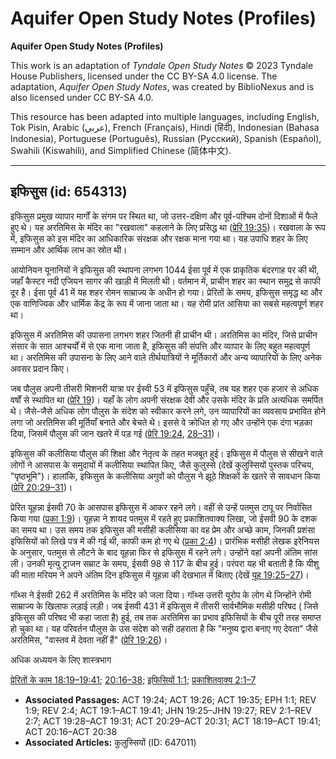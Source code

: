 # Aquifer Open Study Notes (Profiles)

**Aquifer Open Study Notes (Profiles)**

This work is an adaptation of *Tyndale Open Study Notes* © 2023 Tyndale House Publishers, licensed under the CC BY\-SA 4\.0 license. The adaptation, *Aquifer Open Study Notes*, was created by BiblioNexus and is also licensed under CC BY\-SA 4\.0\.

This resource has been adapted into multiple languages, including English, Tok Pisin, Arabic (عربي), French (Français), Hindi (हिंदी), Indonesian (Bahasa Indonesia), Portuguese (Português), Russian (Русский), Spanish (Español), Swahili (Kiswahili), and Simplified Chinese (简体中文).



--------------------------------

## इफिसुस (id: 654313)

इफिसुस प्रमुख व्यापार मार्गों के संगम पर स्थित था, जो उत्तर\-दक्षिण और पूर्व\-पश्चिम दोनों दिशाओं में फैले हुए थे। यह अरतिमिस के मंदिर का "रखवाला" कहलाने के लिए प्रसिद्ध था ([प्रेरि 19:35](https://ref.ly/Acts19:35))। रखवाला के रूप में, इफिसुस को इस मंदिर का आधिकारिक संरक्षक और रक्षक माना गया था। यह उपाधि शहर के लिए सम्मान और आर्थिक लाभ का स्रोत थी।

आयोनियन यूनानियों ने इफिसुस की स्थापना लगभग 1044 ईसा पूर्व में एक प्राकृतिक बंदरगाह पर की थी, जहाँ कैस्टर नदी एजियन सागर की खाड़ी में मिलती थी। वर्तमान में, प्राचीन शहर का स्थान समुद्र से काफी दूर है। ईसा पूर्व 41 में यह शहर रोमन साम्राज्य के अधीन हो गया। प्रेरितों के समय, इफिसुस समृद्ध था और एक वाणिज्यिक और धार्मिक केंद्र के रूप में जाना जाता था। यह रोमी प्रांत आसिया का सबसे महत्वपूर्ण शहर था।

इफिसुस में अरतिमिस की उपासना लगभग शहर जितनी ही प्राचीन थी। अरतिमिस का मंदिर, जिसे प्राचीन संसार के सात आश्चर्यों में से एक माना जाता है, इफिसुस की संपत्ति और व्यापार के लिए बहुत महत्वपूर्ण था। अरतिमिस की उपासना के लिए आने वाले तीर्थयात्रियों ने मूर्तिकारों और अन्य व्यापारियों के लिए अनेक अवसर प्रदान किए।

जब पौलुस अपनी तीसरी मिशनरी यात्रा पर ईस्वी 53 में इफिसुस पहुँचे, तब यह शहर एक हजार से अधिक वर्षों से स्थापित था ([प्रेरि 19](https://ref.ly/Acts19:1-Acts19:41))। यहाँ के लोग अपनी संरक्षक देवी और उसके मंदिर के प्रति अत्यधिक समर्पित थे। जैसे\-जैसे अधिक लोग पौलुस के संदेश को स्वीकार करने लगे, उन व्यापारियों का व्यवसाय प्रभावित होने लगा जो अरतिमिस की मूर्तियाँ बनाते और बेचते थे। इससे वे क्रोधित हो गए और उन्होंने एक दंगा भड़का दिया, जिसमें पौलुस की जान खतरे में पड़ गई ([प्रेरि 19:24](https://ref.ly/Acts19:24), [28–31](https://ref.ly/Acts19:28-Acts19:31))।

इफिसुस की कलीसिया पौलुस की शिक्षा और नेतृत्व के तहत मजबूत हुई। इफिसुस में पौलुस से सीखने वाले लोगों ने आसपास के समुदायों में कलीसिया स्थापित किए, जैसे कुलुस्से (देखें कुलुस्सियों पुस्तक परिचय, "पृष्ठभूमि")। हालांकि, इफिसुस के कलीसिया अगुवों को पौलुस ने झूठे शिक्षकों के खतरे से सावधान किया ([प्रेरि 20:29–31](https://ref.ly/Acts20:29-Acts20:31))।

प्रेरित यूहन्ना ईसवी 70 के आसपास इफिसुस में आकर रहने लगे। वहीं से उन्हें पतमुस टापू पर निर्वासित किया गया ([प्रका 1:9](https://ref.ly/Rev1:9))। यूहन्ना ने शायद पतमुस में रहते हुए प्रकाशितवाक्य लिखा, जो ईसवी 90 के दशक का समय था। उस समय तक इफिसुस की मसीही कलीसिया का वह प्रेम और अच्छे काम, जिनकी प्रशंसा इफिसियों को लिखे पत्र में की गई थी, काफी कम हो गए थे ([प्रका 2:4](https://ref.ly/Rev2:4))। प्रारंभिक मसीही लेखक इरेनियस के अनुसार, पतमुस से लौटने के बाद यूहन्ना फिर से इफिसुस में रहने लगे। उन्होंने वहां अपनी अंतिम सांस ली। उनकी मृत्यु ट्राजन सम्राट के समय, ईसवी 98 से 117 के बीच हुई। परंपरा यह भी बताती है कि यीशु की माता मरियम ने अपने अंतिम दिन इफिसुस में यूहन्ना की देखभाल में बिताए (देखें [यूह 19:25–27](https://ref.ly/John19:25-John19:27))।

गॉथ्स ने ईसवी 262 में अरतिमिस के मंदिर को जला दिया। गॉथ्स उत्तरी यूरोप के लोग थे जिन्होंने रोमी साम्राज्य के खिलाफ लड़ाई लड़ी। जब ईसवी 431 में इफिसुस में तीसरी सार्वभौमिक मसीही परिषद ( जिसे इफिसुस की परिषद भी कहा जाता है) हुई, तब तक अरतिमिस का प्रभाव इफिसियों के बीच पूरी तरह समाप्त हो चुका था। यह परिवर्तन पौलुस के उस संदेश को सही ठहराता है कि "मनुष्य द्वारा बनाए गए देवता" जैसे अरतिमिस, "वास्तव में देवता नहीं हैं" ([प्रेरि 19:26](https://ref.ly/Acts19:26))।

अधिक अध्ययन के लिए शास्त्रभाग

[प्रेरितों के काम 18:19–19:41](https://ref.ly/Acts18:19-Acts19:41); [20:16–38](https://ref.ly/Acts20:16-Acts20:38); [इफिसियों 1:1](https://ref.ly/Eph1:1); [प्रकाशितवाक्य 2:1–7](https://ref.ly/Rev2:1-Rev2:7)

* **Associated Passages:** ACT 19:24; ACT 19:26; ACT 19:35; EPH 1:1; REV 1:9; REV 2:4; ACT 19:1–ACT 19:41; JHN 19:25–JHN 19:27; REV 2:1–REV 2:7; ACT 19:28–ACT 19:31; ACT 20:29–ACT 20:31; ACT 18:19–ACT 19:41; ACT 20:16–ACT 20:38
* **Associated Articles:** कुलुस्सियों (ID: 647011)

